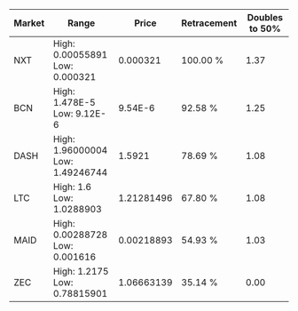 | Market | Range | Price| Retracement | Doubles to 50% |
| --- | --- | --- | --- | --- |
| NXT | High: 0.00055891<br />Low: 0.000321 | 0.000321 | 100.00 % | 1.37 |
| BCN | High: 1.478E-5<br />Low: 9.12E-6 | 9.54E-6 | 92.58 % | 1.25 |
| DASH | High: 1.96000004<br />Low: 1.49246744 | 1.5921 | 78.69 % | 1.08 |
| LTC | High: 1.6<br />Low: 1.0288903 | 1.21281496 | 67.80 % | 1.08 |
| MAID | High: 0.00288728<br />Low: 0.001616 | 0.00218893 | 54.93 % | 1.03 |
| ZEC | High: 1.2175<br />Low: 0.78815901 | 1.06663139 | 35.14 % | 0.00 |
